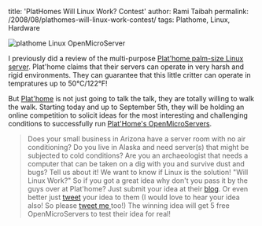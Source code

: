 title: 'PlatHomes Will Linux Work? Contest'
author: Rami Taibah 
permalink: /2008/08/plathomes-will-linux-work-contest/
tags: Plathome, Linux, Hardware

![plathome Linux OpenMicroServer]({filename}/images/plathome.jpg)

I previously did a review of the multi-purpose [Plat'home palm-size Linux  server](/blog/gadgets/plathome-the-palm-size-linux-server/). Plat'home claims that their servers can operate in very harsh and rigid environments. They can guarantee that this little critter can operate in tempratures up to 50°C/122°F!

But [Plat'home](http://www.plathome.com/) is not just going to talk the talk, they are totally willing to walk the walk. Starting today and up to September 5th, they will be holding an online competition to solicit ideas for the most interesting and challenging conditions to successfully run [Plat'Home's OpenMicroServers](/blog/gadgets/plathome-the-palm-size-linux-server/).

> Does your small business in Arizona have a server room with no air conditioning? Do you live in Alaska and need server(s) that might be subjected to cold conditions? Are you an archaeologist that needs a computer that can be taken on a dig with you and survive dust and bugs? Tell us about it! We want to know if Linux is the solution! "Will Linux Work?"
So if you got a great idea why don't you pass it by the guys over at Plat'home? Just submit your idea at their [blog](http://plathomeus.blogspot.com/2008/07/announcing-will-linux-work-contest.html). Or even better just [tweet](http://twitter.com/plathomeweb) your idea to them (I would love to hear your idea also! So please [tweet me ](http://www.twitter.com/bianconeri4ever)too!)
The winning idea will get 5 free OpenMicroServers to test their idea for real!
